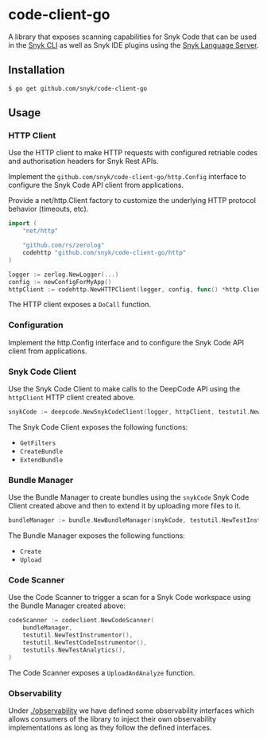 # code-client-go

A library that exposes scanning capabilities for Snyk Code that can be used in the [Snyk CLI](https://github.com/snyk/cli) as well as Snyk IDE plugins using the [Snyk Language Server](https://github.com/snyk/snyk-ls).

## Installation

```shell script
$ go get github.com/snyk/code-client-go
```

## Usage

### HTTP Client

Use the HTTP client to make HTTP requests with configured retriable codes and authorisation headers for Snyk Rest APIs.

Implement the `github.com/snyk/code-client-go/http.Config` interface to configure the Snyk Code API client from applications.

Provide a net/http.Client factory to customize the underlying HTTP protocol behavior (timeouts, etc).

```go
import (
    "net/http"

    "github.com/rs/zerolog"
    codehttp "github.com/snyk/code-client-go/http"
)

logger := zerlog.NewLogger(...)
config := newConfigForMyApp()
httpClient := codehttp.NewHTTPClient(logger, config, func() *http.Client { return http.DefaultClient }, codeInstrumentor, codeErrorReporter)
```

The HTTP client exposes a `DoCall` function.

### Configuration

Implement the http.Config interface and  to configure the Snyk Code API client from applications.

### Snyk Code Client

Use the Snyk Code Client to make calls to the DeepCode API using the `httpClient` HTTP client created above.


```go
snykCode := deepcode.NewSnykCodeClient(logger, httpClient, testutil.NewTestInstrumentor())
```

The Snyk Code Client exposes the following functions:
- `GetFilters`
- `CreateBundle`
- `ExtendBundle`

### Bundle Manager

Use the Bundle Manager to create bundles using the `snykCode` Snyk Code Client created above and then to extend it by uploading more files to it.

```go
bundleManager := bundle.NewBundleManager(snykCode, testutil.NewTestInstrumentor(), testutil.NewTestCodeInstrumentor())
```

The Bundle Manager exposes the following functions:
- `Create`
- `Upload`

### Code Scanner

Use the Code Scanner to trigger a scan for a Snyk Code workspace using the Bundle Manager created above:

```go
codeScanner := codeclient.NewCodeScanner(
    bundleManager,
    testutil.NewTestInstrumentor(),
    testutil.NewTestCodeInstrumentor(),
    testutils.NewTestAnalytics(),
)
```

The Code Scanner exposes a `UploadAndAnalyze` function.

### Observability

Under [./observability](./observability) we have defined some observability interfaces which allows consumers of the library to inject their own observability implementations as long as they follow the defined interfaces.
